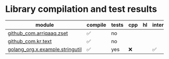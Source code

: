 # Library compilation and test results



| module | compile | tests | cpp | hl | interp | js | jvm | 
| --- | --- | --- | --- | --- | --- | --- | --- |
| [github_com.arriqaaq.zset](./github_com/arriqaaq/zset/README.md) | ✅ | no |  |  |  |  |  |
| [github_com.kr.text](./github_com/kr/text/README.md) | ✅ | no |  |  |  |  |  |
| [golang_org.x.example.stringutil](./golang_org/x/example/stringutil/README.md) | ✅ | yes | ❌ |  | ✅ | ❌ |  |


